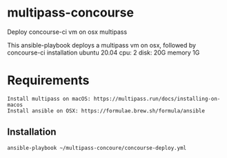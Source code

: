 # multipass-concourse
Deploy concourse-ci vm on osx multipass 

This ansible-playbook deploys a multipass vm on osx, followed by concourse-ci installation 
ubuntu 20.04
cpu: 2
disk: 20G
memory 1G

# Requirements
```
Install multipass on macOS: https://multipass.run/docs/installing-on-macos
Install ansible on OSX: https://formulae.brew.sh/formula/ansible
```
## Installation  
```
ansible-playbook ~/multipass-concoure/concourse-deploy.yml
```
